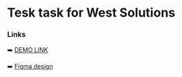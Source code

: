 # Tesk task for West Solutions

### Links

➡️ [DEMO LINK](https://anastasiia-nikita.github.io/The-Met-landing-page/)

➡️ [Figma design](https://www.figma.com/file/UlBnJHOSYkW4KEPwusZfNQ/Test-task?node-id=1%3A93)
